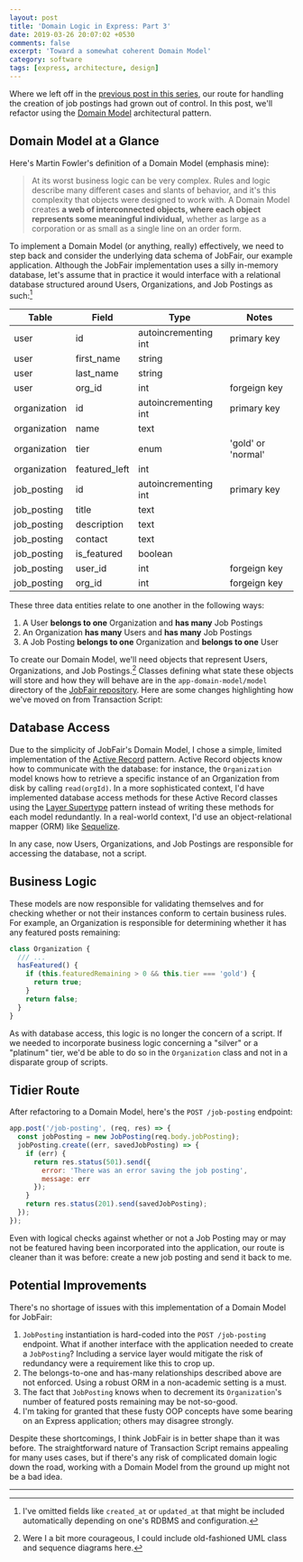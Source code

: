 ```yaml
---
layout: post
title: 'Domain Logic in Express: Part 3'
date: 2019-03-26 20:07:02 +0530
comments: false 
excerpt: 'Toward a somewhat coherent Domain Model'
category: software
tags: [express, architecture, design]
---
```


Where we left off in the [previous post in this series](https://www.andykuny.com/software/2019/03/12/transaction-script-two.html),
our route for handling the creation of job postings had grown out of control.
In this post, we'll refactor using the [Domain Model](https://martinfowler.com/eaaCatalog/domainModel.html) architectural pattern.

## Domain Model at a Glance
Here's Martin Fowler's definition of a Domain Model (emphasis mine):

> At its worst business logic can be very complex. Rules and logic describe
> many different cases and slants of behavior, and it's this complexity that
> objects were designed to work with. A Domain Model creates __a web of
> interconnected objects, where each object represents some meaningful
> individual,__ whether as large as a corporation or as small as a single
> line on an order form.

To implement a Domain Model (or anything, really) effectively, we need to step
back and consider the underlying data schema of JobFair, our example application.
Although the JobFair implementation uses a silly in-memory database, let's assume
that in practice it would interface with a relational database structured around
Users, Organizations, and Job Postings as such:[^1]

| Table        | Field         | Type                 | Notes              |
| ------------ | ------------- | -------------------- | ------------------ |
| user         | id            | autoincrementing int | primary key        |
| user         | first_name    | string               |                    |
| user         | last_name     | string               |                    |
| user         | org_id        | int                  | forgeign key       |
| organization | id            | autoincrementing int | primary key        |
| organization | name          | text                 |                    |
| organization | tier          | enum                 | 'gold' or 'normal' |
| organization | featured_left | int                  |                    |
| job_posting  | id            | autoincrementing int | primary key        |
| job_posting  | title         | text                 |                    |
| job_posting  | description   | text                 |                    |
| job_posting  | contact       | text                 |                    |
| job_posting  | is_featured   | boolean              |                    |
| job_posting  | user_id       | int                  | forgeign key       |
| job_posting  | org_id        | int                  | forgeign key       |
  
[^1]: I've omitted fields like `created_at` or `updated_at` that might be included automatically depending on one's RDBMS and configuration.

These three data entities relate to one another in the following ways:

1. A User __belongs to one__ Organization and __has many__ Job Postings
2. An Organization __has many__ Users and __has many__ Job Postings
3. A Job Posting __belongs to one__ Organization and __belongs to one__ User

To create our Domain Model, we'll need objects that represent Users, Organizations,
and Job Postings.[^2] Classes defining what state these objects will store and how they
will behave are in the `app-domain-model/model` directory of the
[JobFair repository](https://github.com/akuny/express-domain-logic/tree/master/app-domain-model/model).
Here are some changes highlighting how we've moved on from Transaction Script:

[^2]: Were I a bit more courageous, I could include old-fashioned UML class and sequence diagrams here.

## Database Access
Due to the simplicity of JobFair's Domain Model, I chose a simple, limited
implementation of the [Active Record](https://www.martinfowler.com/eaaCatalog/activeRecord.html) pattern.
Active Record objects know how to communicate with the database: for instance, the `Organization`
model knows how to retrieve a specific instance of an Organization from disk by calling `read(orgId)`.
In a more sophisticated context, I'd have implemented database access methods for
these Active Record classes using the [Layer Supertype](https://martinfowler.com/eaaCatalog/layerSupertype.html)
pattern instead of writing these methods for each model redundantly. In a real-world context,
I'd use an object-relational mapper (ORM) like [Sequelize](http://docs.sequelizejs.com/).

In any case, now Users, Organizations, and Job Postings are responsible for accessing the database,
not a script.

## Business Logic
These models are now responsible for validating themselves and for checking whether or not their instances
conform to certain business rules. For example, an Organization is responsible for determining whether it has
any featured posts remaining:

```javascript
class Organization {
  /// ...
  hasFeatured() {
    if (this.featuredRemaining > 0 && this.tier === 'gold') {
      return true;
    }
    return false;
  }
}
```

As with database access, this logic is no longer the concern of a script. If we needed to incorporate
business logic concerning a "silver" or a "platinum" tier, we'd be able to do so in the `Organization` class and not
in a disparate group of scripts.

## Tidier Route
After refactoring to a Domain Model, here's the `POST /job-posting` endpoint:

```javascript
app.post('/job-posting', (req, res) => {
  const jobPosting = new JobPosting(req.body.jobPosting);
  jobPosting.create((err, savedJobPosting) => {
    if (err) {
      return res.status(501).send({
        error: 'There was an error saving the job posting',
        message: err
      });
    }
    return res.status(201).send(savedJobPosting);
  });
});
```

Even with logical checks against whether or not a Job Posting may or may not be featured
having been incorporated into the application, our route is cleaner than it was before:
create a new job posting and send it back to me.

## Potential Improvements

There's no shortage of issues with this implementation of a Domain Model for JobFair:

1. `JobPosting` instantiation is hard-coded into the `POST /job-posting` endpoint. What if another interface with the application needed to create a `JobPosting`? Including a service layer would mitigate the risk of redundancy were a requirement like this to crop up.
2. The belongs-to-one and has-many relationships described above are not enforced. Using a robust ORM in a non-academic setting is a must.
3. The fact that `JobPosting` knows when to decrement its `Organization`'s number of featured posts remaining may be not-so-good.
4. I'm taking for granted that these fusty OOP concepts have some bearing on an Express application; others may disagree strongly.

Despite these shortcomings, I think JobFair is in better shape than it was before. The straightforward nature of Transaction
Script remains appealing for many uses cases, but if there's any risk of complicated domain logic down the road, working
with a Domain Model from the ground up might not be a bad idea.

***